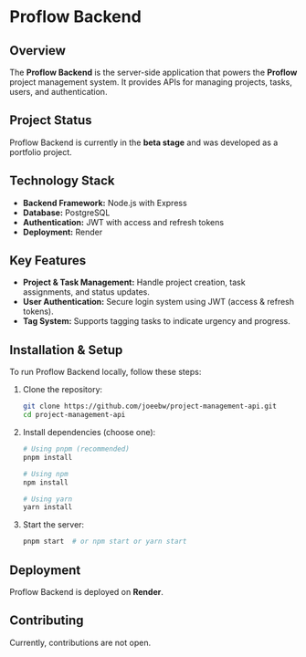 # **Proflow Backend**  

## **Overview**  
The **Proflow Backend** is the server-side application that powers the **Proflow** project management system. It provides APIs for managing projects, tasks, users, and authentication.  

## **Project Status**  
Proflow Backend is currently in the **beta stage** and was developed as a portfolio project.  

## **Technology Stack**  
- **Backend Framework:** Node.js with Express  
- **Database:** PostgreSQL  
- **Authentication:** JWT with access and refresh tokens  
- **Deployment:** Render  

## **Key Features**  
- **Project & Task Management:** Handle project creation, task assignments, and status updates.  
- **User Authentication:** Secure login system using JWT (access & refresh tokens).  
- **Tag System:** Supports tagging tasks to indicate urgency and progress.  

## **Installation & Setup**  
To run Proflow Backend locally, follow these steps:  

1. Clone the repository:  
   ```sh
   git clone https://github.com/joeebw/project-management-api.git
   cd project-management-api
   ```  
2. Install dependencies (choose one):  
   ```sh
   # Using pnpm (recommended)
   pnpm install  

   # Using npm
   npm install  

   # Using yarn
   yarn install  
   ```  
3. Start the server:  
   ```sh
   pnpm start  # or npm start or yarn start  
   ```  

## **Deployment**  
Proflow Backend is deployed on **Render**.  

## **Contributing**  
Currently, contributions are not open.  
